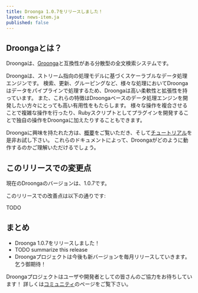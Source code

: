 ```yaml
---
title: Droonga 1.0.7をリリースしました！
layout: news-item.ja
published: false
---
```


## Droongaとは？

Droongaは、[Groonga][groonga]と互換性がある分散型の全文検索システムです。

Droongaは、ストリーム指向の処理モデルに基づくスケーラブルなデータ処理エンジンです。
検索、更新、グルーピングなど、様々な処理においてDroongaはデータをパイプラインで処理するため、Droongaは高い柔軟性と拡張性を持っています。
また、これらの特徴はDroongaベースのデータ処理エンジンを開発したい方々にとっても高い有用性をもたらします。
様々な操作を複合させることで複雑な操作を行ったり、Rubyスクリプトとしてプラグインを開発することで独自の操作をDroongaに加えたりすることもできます。

Droongaに興味を持たれた方は、[概要][overview]をご覧いただき、そして[チュートリアル][tutorial]を是非お試し下さい。
これらのドキュメントによって、Droongaがどのように動作するのかご理解いただけるでしょう。

## このリリースでの変更点

現在のDroongaのバージョンは、1.0.7です。

このリリースでの改善点は以下の通りです:

TODO

## まとめ

 * Droonga 1.0.7をリリースしました！
 * TODO summarize this release
 * Droongaプロジェクトは今後も新バージョンを毎月リリースしていきます。乞う御期待！

Droongaプロジェクトはユーザや開発者としての皆さんのご協力をお待ちしています！
詳しくは[コミュニティ][community]のページをご覧下さい。

  [community]: /ja/community/
  [overview]: /ja/overview/
  [tutorial]: /ja/tutorial/groonga/
  [groonga]: http://groonga.org/
